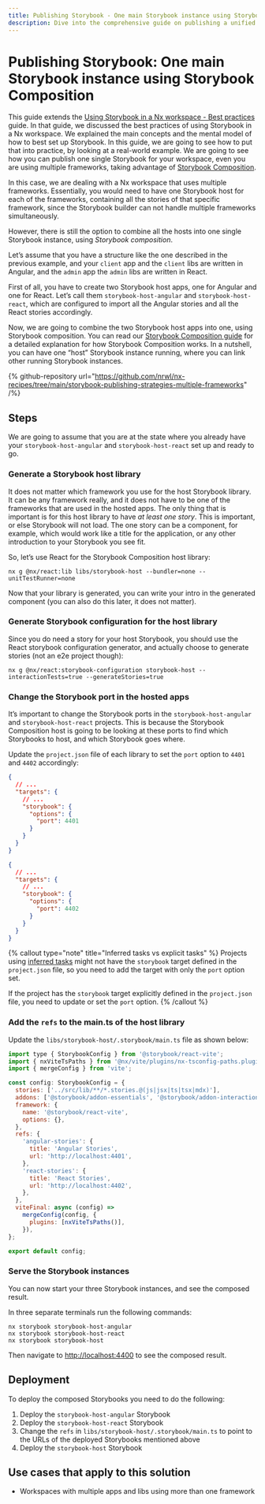 ```yaml
---
title: Publishing Storybook - One main Storybook instance using Storybook Composition
description: Dive into the comprehensive guide on publishing a unified Storybook instance from multiple frameworks within an Nx workspace using Storybook Composition.
---
```


# Publishing Storybook: One main Storybook instance using Storybook Composition

This guide extends the
[Using Storybook in a Nx workspace - Best practices](/nx-api/storybook/documents/best-practices) guide. In that guide, we discussed the best practices of using Storybook in a Nx workspace. We explained the main concepts and the mental model of how to best set up Storybook. In this guide, we are going to see how to put that into practice, by looking at a real-world example. We are going to see how you can publish one single Storybook for your workspace, even you are using multiple frameworks, taking advantage of [Storybook Composition](/technologies/test-tools/storybook/recipes/storybook-composition-setup).

In this case, we are dealing with a Nx workspace that uses multiple frameworks. Essentially, you would need to have one Storybook host for each of the frameworks, containing all the stories of that specific framework, since the Storybook builder can not handle multiple frameworks simultaneously.

However, there is still the option to combine all the hosts into one single Storybook instance, using _Storybook composition_.

Let’s assume that you have a structure like the one described in the previous example, and your `client` app and the `client` libs are written in Angular, and the `admin` app the `admin` libs are written in React.

First of all, you have to create two Storybook host apps, one for Angular and one for React. Let’s call them `storybook-host-angular` and `storybook-host-react`, which are configured to import all the Angular stories and all the React stories accordingly.

Now, we are going to combine the two Storybook host apps into one, using Storybook composition. You can read our [Storybook Composition guide](/technologies/test-tools/storybook/recipes/storybook-composition-setup) for a detailed explanation for how Storybook Composition works. In a nutshell, you can have one “host” Storybook instance running, where you can link other running Storybook instances.

{% github-repository url="https://github.com/nrwl/nx-recipes/tree/main/storybook-publishing-strategies-multiple-frameworks" /%}

## Steps

We are going to assume that you are at the state where you already have your `storybook-host-angular` and `storybook-host-react` set up and ready to go.

### Generate a Storybook host library

It does not matter which framework you use for the host Storybook library. It can be any framework really, and it does not have to be one of the frameworks that are used in the hosted apps. The only thing that is important is for this host library to have _at least one story_. This is important, or else Storybook will not load. The one story can be a component, for example, which would work like a title for the application, or any other introduction to your Storybook you see fit.

So, let’s use React for the Storybook Composition host library:

```shell
nx g @nx/react:lib libs/storybook-host --bundler=none --unitTestRunner=none
```

Now that your library is generated, you can write your intro in the generated component (you can also do this later, it does not matter).

### Generate Storybook configuration for the host library

Since you do need a story for your host Storybook, you should use the React storybook configuration generator, and actually choose to generate stories (not an e2e project though):

```shell
nx g @nx/react:storybook-configuration storybook-host --interactionTests=true --generateStories=true
```

### Change the Storybook port in the hosted apps

It’s important to change the Storybook ports in the `storybook-host-angular` and `storybook-host-react` projects. This is because the Storybook Composition host is going to be looking at these ports to find which Storybooks to host, and which Storybook goes where.

Update the `project.json` file of each library to set the `port` option to `4401` and `4402` accordingly:

```json {% fileName="libs/storybook-host-angular/project.json" highlightLines=[7] %}
{
  // ...
  "targets": {
    // ...
    "storybook": {
      "options": {
        "port": 4401
      }
    }
  }
}
```

```json {% fileName="libs/storybook-host-react/project.json" highlightLines=[7] %}
{
  // ...
  "targets": {
    // ...
    "storybook": {
      "options": {
        "port": 4402
      }
    }
  }
}
```

{% callout type="note" title="Inferred tasks vs explicit tasks" %}
Projects using [inferred tasks](/concepts/inferred-tasks) might not have the `storybook` target defined in the `project.json` file, so you need to add the target with only the `port` option set.

If the project has the `storybook` target explicitly defined in the `project.json` file, you need to update or set the `port` option.
{% /callout %}

### Add the `refs` to the main.ts of the host library

Update the `libs/storybook-host/.storybook/main.ts` file as shown below:

```javascript {% fileName="libs/storybook-host/.storybook/main.ts" highlightLines=["12-21"] %}
import type { StorybookConfig } from '@storybook/react-vite';
import { nxViteTsPaths } from '@nx/vite/plugins/nx-tsconfig-paths.plugin';
import { mergeConfig } from 'vite';

const config: StorybookConfig = {
  stories: ['../src/lib/**/*.stories.@(js|jsx|ts|tsx|mdx)'],
  addons: ['@storybook/addon-essentials', '@storybook/addon-interactions'],
  framework: {
    name: '@storybook/react-vite',
    options: {},
  },
  refs: {
    'angular-stories': {
      title: 'Angular Stories',
      url: 'http://localhost:4401',
    },
    'react-stories': {
      title: 'React Stories',
      url: 'http://localhost:4402',
    },
  },
  viteFinal: async (config) =>
    mergeConfig(config, {
      plugins: [nxViteTsPaths()],
    }),
};

export default config;
```

### Serve the Storybook instances

You can now start your three Storybook instances, and see the composed result.

In three separate terminals run the following commands:

```shell
nx storybook storybook-host-angular
nx storybook storybook-host-react
nx storybook storybook-host
```

Then navigate to [http://localhost:4400](http://localhost:4400) to see the composed result.

## Deployment

To deploy the composed Storybooks you need to do the following:

1. Deploy the `storybook-host-angular` Storybook
2. Deploy the `storybook-host-react` Storybook
3. Change the `refs` in `libs/storybook-host/.storybook/main.ts` to point to the URLs of the deployed Storybooks mentioned above
4. Deploy the `storybook-host` Storybook

## Use cases that apply to this solution

- Workspaces with multiple apps and libs using more than one framework
